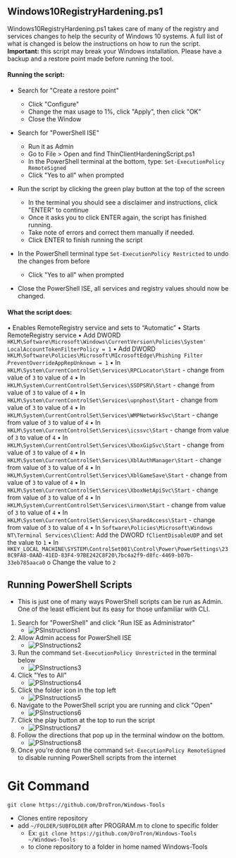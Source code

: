 ## Windows10RegistryHardening.ps1
Windows10RegistryHardening.ps1 takes care of many of the registry and services changes to help the security of Windows 10 systems. A full list of what is changed is below the instructions on how to run the script. **Important:** this script may break your Windows installation. Please have a backup and a restore point made before running the tool.

#### Running the script:
* Search for "Create a restore point"
  * Click "Configure"
  * Change the max usage to 1%, click "Apply", then click "OK"
  * Close the Window

* Search for "PowerShell ISE"
  * Run it as Admin
  * Go to File > Open and find ThinClientHardeningScript.ps1
  * In the PowerShell terminal at the bottom, type: `Set-ExecutionPolicy RemoteSigned`
  * Click "Yes to all" when prompted

* Run the script by clicking the green play button at the top of the screen
  * In the terminal you should see a disclaimer and instructions, click "ENTER" to continue
  * Once it asks you to click ENTER again, the script has finished running.
  * Take note of errors and correct them manually if needed.
  * Click ENTER to finish running the script

* In the PowerShell terminal type `Set-ExecutionPolicy Restricted` to undo the changes from before
  * Click "Yes to all" when prompted

* Close the PowerShell ISE, all services and registry values should now be changed.


#### What the script does:
•	Enables RemoteRegistry service and sets to “Automatic”
•	Starts RemoteRegistry service
•	Add DWORD `HKLM\Software\Microsoft\Windows\CurrentVersion\Policies\System' LocalAccountTokenFilterPolicy = 1`
•	Add DWORD `HKLM\Software\Policies\Microsoft\MIcrosoftEdge\Phishing Filter` `PreventOverrideAppRepUnknown = 1`
•	In `HKLM\System\CurrentControlSet\Services\RPCLocator\Start` - change from value of `3` to value of `4`
•	In `HKLM\System\CurrentControlSet\Services\SSDPSRV\Start` - change from value of `3` to value of `4`
•	In `HKLM\System\CurrentControlSet\Services\upnphost\Start` - change from value of `3` to value of `4`
•	In `HKLM\System\CurrentControlSet\Services\WMPNetworkSvc\Start` - change from value of `3` to value of `4` 
•	In `HKLM\System\CurrentControlSet\Services\icssvc\Start` - change from value of `3` to value of `4` 
•	In `HKLM\System\CurrentControlSet\Services\XboxGipSvc\Start` - change from value of `3` to value of `4` 
•	In `HKLM\System\CurrentControlSet\Services\XblAuthManager\Start` - change from value of `3` to value of `4` 
•	In `HKLM\System\CurrentControlSet\Services\XblGameSave\Start` - change from value of `3` to value of `4` 
•	In `HKLM\System\CurrentControlSet\Services\XboxNetApiSvc\Start` - change from value of `3` to value of `4` 
•	In `HKLM\System\CurrentControlSet\Services\irmon\Start` - change from value of `3` to value of `4` 
•	In `HKLM\System\CurrentControlSet\Services\SharedAccess\Start` - change from value of `3` to value of `4` 
•	In `Software\Policies\Microsoft\Windows NT\Terminal Services\Client`: Add the DWORD `fClientDisableUDP` and set the value to `1`
•	In `HKEY_LOCAL_MACHINE\SYSTEM\ControlSet001\Control\Power\PowerSettings\238C9FA8-0AAD-41ED-83F4-97BE242C8F20\7bc4a2f9-d8fc-4469-b07b-33eb785aaca0`
o	Change the value to `2`

## Running PowerShell Scripts
   * This is just one of many ways PowerShell scripts can be run as Admin. One of the least efficient but its easy for those unfamiliar with CLI.

   1. Search for "PowerShell" and click "Run ISE as Administrator"
      * ![PSInstructions1](https://raw.githubusercontent.com/DroTron/Windows-Tools/main/Screenshots/ise-1.PNG)
   2. Allow Admin access for PowerShell ISE
       * ![PSInstructions2](https://raw.githubusercontent.com/DroTron/Windows-Tools/main/Screenshots/ise-2.PNG)
   3. Run the command `Set-ExecutionPolicy Unrestricted` in the terminal below
       * ![PSInstructions3](https://raw.githubusercontent.com/DroTron/Windows-Tools/main/Screenshots/ise-3.PNG)
   4. Click "Yes to All"
       * ![PSInstructions4](https://raw.githubusercontent.com/DroTron/Windows-Tools/main/Screenshots/ise-4.PNG)
   5. Click the folder icon in the top left
       * ![PSInstructions5](https://raw.githubusercontent.com/DroTron/Windows-Tools/main/Screenshots/ise-5.PNG)
   6. Navigate to the PowerShell script you are running and click "Open"
       * ![PSInstructions6](https://raw.githubusercontent.com/DroTron/Windows-Tools/main/Screenshots/ise-6.PNG)
   7. Click the play button at the top to run the script
       * ![PSInstructions7](https://raw.githubusercontent.com/DroTron/Windows-Tools/main/Screenshots/ise-7.PNG)
   8. Follow the directions that pop up in the terminal window on the bottom.
       * ![PSInstructions8](https://raw.githubusercontent.com/DroTron/Windows-Tools/main/Screenshots/ise-8.PNG)
   9. Once you're done run the command `Set-ExecutionPolicy RemoteSigned` to disable running PowerShell scripts from the internet

 
# Git Command
`git clone https://github.com/DroTron/Windows-Tools`
*  Clones entire repository
*  add `~/FOLDER/SUBFOLDER` after PROGRAM.m to clone to specific folder
   * Ex: `git clone https://github.com/DroTron/Windows-Tools ~/Windows-Tools`
   * to clone repository to a folder in home named Windows-Tools